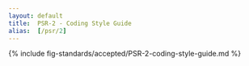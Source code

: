 ```yaml
---
layout: default
title:  PSR-2 - Coding Style Guide
alias:  [/psr/2]
---
```


{% include fig-standards/accepted/PSR-2-coding-style-guide.md %}
